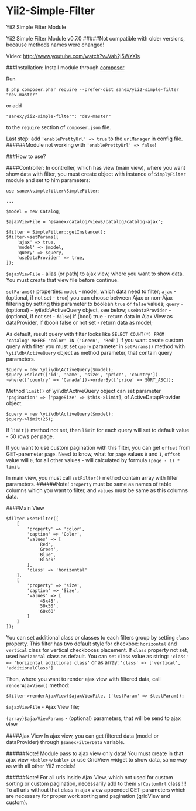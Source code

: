 # Yii2-Simple-Filter
Yii2 Simple Filter Module

Yii2 Simple Filter Module v0.7.0
#####Not compatible with older versions, because methods names were changed! 

Video: http://www.youtube.com/watch?v=Vah2j5WzXIs

###Installation:
Install module through [composer](http://getcomposer.org/download/)

Run
```
$ php composer.phar require --prefer-dist sanex/yii2-simple-filter "dev-master"
```
or add
```
"sanex/yii2-simple-filter": "dev-master"
```
to the `require` section of `composer.json` file.

Last step: add `'enablePrettyUrl' => true` to the `urlManager` in config file.
######Module not working with `'enablePrettyUrl' => false`!


###How to use?

####Controller:
In controller, which has view (main view), where you want show data with filter, you must create object with instance of `SimplyFilter` module and set to him parameters:
```
use sanex\simplefilter\SimpleFilter;

...

$model = new Catalog;

$ajaxViewFile = '@sanex/catalog/views/catalog/catalog-ajax';

$filter = SimpleFilter::getInstance();
$filter->setParams([
    'ajax' => true,
    'model' => $model,
    'query' => $query,
    'useDataProvider' => true,
]);
```

`$ajaxViewFile` - alias (or path) to ajax view, where you want to show data. You must create that view file before continue.

`setParams()` properties:
`model` - model, which data need to filter;
`ajax` - (optional, if not set - `true`) you can choose between Ajax or non-Ajax filtering by setting this parameter to boolean `true` or `false` values;
`query` - (optional) - \yii\db\ActiveQuery object, see below;
`useDataProvider` - (optional, if not set - `false`) if (bool) true - return data in Ajax View as dataProvider, if (bool) false or not set - return data as model;

As default, result query with filter looks like `SELECT COUNT(*) FROM 'catalog' WHERE 'color' IN ('Green', 'Red')`
If you want create custom query with filter you must set `query` parameter in `setParams()` method with `\yii\db\ActiveQuery` object as method parameter, that contain query parameters.

```
$query = new \yii\db\ActiveQuery($model);
$query->select(['id', 'name', 'size', 'price', 'country'])->where(['country' => 'Canada'])->orderBy(['price' => SORT_ASC]); 
```

Method `limit()` of \yii\db\ActiveQuery object can set parameter `'pagination' => ['pageSize' => $this->limit]`, of ActiveDatapProvider object.

```
$query = new \yii\db\ActiveQuery($model);
$query->limit(25); 
```
If `limit()` method not set, then `limit` for each query will set to default value - 50 rows per page.

If you want to use custom pagination with this filter, you can get `offset` from GET-paremeter `page`. Need to know, what for `page` values `0` and `1`, `offset` value will `0`, for all other values - will calculated by formula `(page - 1) * limit`.

In main view, you must call `setFilter()` method contain array with filter parameters.
######Note! `property` must be same as names of table columns which you want to filter, and `values` must be same as this columns data. 


####Main View

```
$filter->setFilter([
    [
        'property' => 'color',
        'caption' => 'Color',
        'values' => [
            'Red',
            'Green',
            'Blue',
            'Black'
        ],
        'class' => 'horizontal'
    ],
    [
        'property' => 'size',
        'caption' => 'Size',
        'values' => [
            '45x45',
            '50x50',
            '60x60'
        ]
    ]
]);
```

You can set additional class or classes to each filters group by setting `class` property. This filter has two default style for checkbox: `horizontal` and `vertical` class for vertical checkboxes placement. If `class` property not set, used `horizontal` class as default.
You can set `class` value as string:
`'class' => 'horizontal additional class'` 
or as array: 
`'class' => ['vertical', 'additionalClass']`


Then, where you want to render ajax view with filtered data, call `renderAjaxView()` method:
```
$filter->renderAjaxView($ajaxViewFile, ['testParam' => $testParam]);
```
`$ajaxViewFile` - Ajax View file;

`(array)$ajaxViewParams` - (optional) parameters, that will be send to ajax view.


####Ajax View
In ajax view, you can get filtered data (model or dataProvider) through `$sanexFilterData` variable.

######Note! Module pass to ajax view only data! You must create in that ajax view `<table></table>` or use GridView widget to show data, same way as with all other Yii2 models!

######Note! For all urls inside Ajax View, which not used for custom sorting or custom pagination, necessarily add to them `sfCustomUrl` class!!!! To all urls without that class in ajax view appended GET-parameters which are necessary for proper work sorting and pagination (gridView and custom). 
